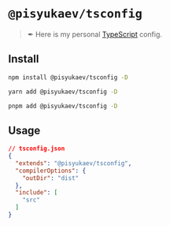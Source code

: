 # `@pisyukaev/tsconfig`

> ✒ Here is my personal [TypeScript](https://www.typescriptlang.org) config.

## Install

```sh
npm install @pisyukaev/tsconfig -D
```

```sh
yarn add @pisyukaev/tsconfig -D
```

```sh
pnpm add @pisyukaev/tsconfig -D
```

## Usage

```json
// tsconfig.json
{
  "extends": "@pisyukaev/tsconfig",
  "compilerOptions": {
    "outDir": "dist"
  },
  "include": [
    "src"
  ]
}
```
